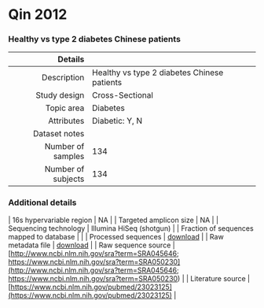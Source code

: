 # Qin 2012

### Healthy vs type 2 diabetes Chinese patients


| Details        |             |
| -------------: |-------------|
| Description      | Healthy vs type 2 diabetes Chinese patients |
| Study design | Cross-Sectional |
| Topic area | Diabetes|
| Attributes | Diabetic: Y, N|
| Dataset notes | |
| Number of samples | 134|
| Number of subjects | 134|

### Additional details

| 16s hypervariable region | NA |
| Targeted amplicon size | NA |
| Sequencing technology | Illumina HiSeq (shotgun) |
| Fraction of sequences mapped to database |  |
| Processed sequences | [download](https://s3.us-east-2.amazonaws.com/knights-lab/public/MLRepo/fasta/qin2012.fasta.gz) |
| Raw metadata file | [download](./datasets/qin2012/mapping-orig.txt) |
| Raw sequence source | [http://www.ncbi.nlm.nih.gov/sra?term=SRA045646; https://www.ncbi.nlm.nih.gov/sra?term=SRA050230](http://www.ncbi.nlm.nih.gov/sra?term=SRA045646; https://www.ncbi.nlm.nih.gov/sra?term=SRA050230) |
| Literature source | [https://www.ncbi.nlm.nih.gov/pubmed/23023125](https://www.ncbi.nlm.nih.gov/pubmed/23023125) |